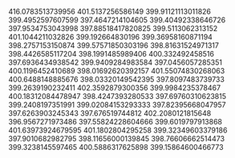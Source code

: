 416.0783513739956
401.5137256586149
399.91121113011826
399.4952597607599
397.4647214104605
399.40492338646726
397.9534753043998
397.88518417820825
399.5113062313152
401.1044211032826
399.192664830196
399.36958160871194
398.2757153150874
399.57571850303196
398.81631524971317
398.4426585117204
398.1991485989406
400.332492458516
397.6936434938542
399.9409284983584
397.0456057285351
400.1196452410689
398.01692620392157
401.55074830268063
400.6488148885676
398.03320149542395
397.8097483739733
399.2639190232411
402.3592879300356
399.9984235378467
400.18312084478947
398.4247393280533
397.69760310623815
399.2408197351991
399.02084153293333
397.82395668047957
397.6263903245343
397.676519744812
402.2080121815648
396.9567271973486
397.55824228604666
399.6019797913868
401.63973924679595
401.1802804295258
399.32349603379186
397.9010682982795
398.11656000139845
398.76606662514473
399.3238145597465
400.5886317625898
399.15864600466773